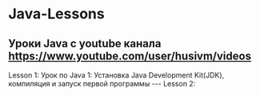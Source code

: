 # Java-Lessons
Уроки Java с youtube канала https://www.youtube.com/user/husivm/videos
--- 
Lesson 1: Урок по Java 1: Установка Java Development Kit(JDK), компиляция и запуск первой программы
--- Lesson 2: 
